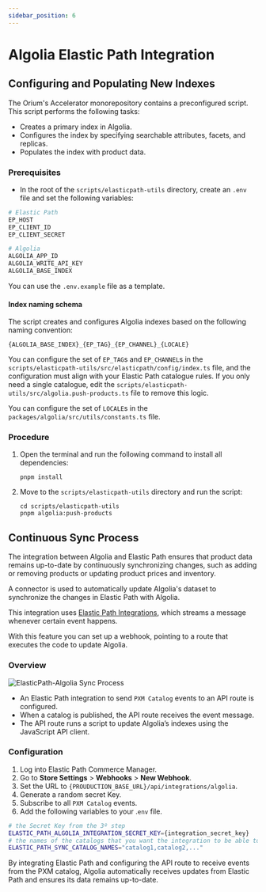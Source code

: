 ```yaml
---
sidebar_position: 6
---
```


# Algolia Elastic Path Integration

## Configuring and Populating New Indexes

The Orium's Accelerator monorepository contains a preconfigured script. This script performs the following tasks:

- Creates a primary index in Algolia.
- Configures the index by specifying searchable attributes, facets, and replicas.
- Populates the index with product data.

### Prerequisites

- In the root of the `scripts/elasticpath-utils` directory, create an `.env` file and set the following variables:
```bash
# Elastic Path
EP_HOST
EP_CLIENT_ID
EP_CLIENT_SECRET

# Algolia
ALGOLIA_APP_ID
ALGOLIA_WRITE_API_KEY
ALGOLIA_BASE_INDEX
```
You can use the `.env.example` file as a template.

#### Index naming schema
The script creates and configures Algolia indexes based on the following naming convention:

`{ALGOLIA_BASE_INDEX}_{EP_TAG}_{EP_CHANNEL}_{LOCALE}`

You can configure the set of `EP_TAG`s and `EP_CHANNEL`s  in the `scripts/elasticpath-utils/src/elasticpath/config/index.ts` file, and the configuration must align with your Elastic Path catalogue rules. If you only need a single catalogue, edit the `scripts/elasticpath-utils/src/algolia.push-products.ts` file to remove this logic.

You can configure the set of `LOCALE`s in the `packages/algolia/src/utils/constants.ts` file.

### Procedure

1. Open the terminal and run the following command to install all dependencies:
    ```
    pnpm install
    ```
1. Move to the `scripts/elasticpath-utils` directory and run the script:
    ```
    cd scripts/elasticpath-utils
    pnpm algolia:push-products
    ```


## Continuous Sync Process
The integration between Algolia and Elastic Path ensures that product data remains up-to-date by continuously synchronizing changes, such as adding or removing products or updating product prices and inventory.

A connector is used to automatically update Algolia's dataset to synchronize the changes in Elastic Path with Algolia.

This integration uses [Elastic Path Integrations](https://elasticpath.dev/docs/integrations/integrations), which streams a message whenever certain event happens.

With this feature you can set up a webhook, pointing to a route that executes the code to update Algolia.

### Overview

![ElasticPath-Algolia Sync Process](/img/elasticpath-algolia-sync.png)

- An Elastic Path integration to send `PXM Catalog` events to an API route is configured.
- When a catalog is published, the API route receives the event message.
- The API route runs a script to update Algolia’s indexes using the JavaScript API client.

### Configuration

1. Log into Elastic Path Commerce Manager.
1. Go to **Store Settings** > **Webhooks** > **New Webhook**.
1. Set the URL to `{PROUDUCTION_BASE_URL}/api/integrations/algolia`.
1. Generate a random secret Key.
1. Subscribe to all `PXM Catalog` events.
1. Add the following variables to your .`env` file.
```bash
# the Secret Key from the 3º step
ELASTIC_PATH_ALGOLIA_INTEGRATION_SECRET_KEY={integration_secret_key}
# the names of the catalogs that you want the integration to be able to update (comma separated)
ELASTIC_PATH_SYNC_CATALOG_NAMES="catalog1,catalog2,..."
```

By integrating Elastic Path and configuring the API route to receive events from the PXM catalog, Algolia automatically receives updates from Elastic Path and ensures its data remains up-to-date.
